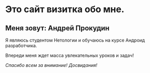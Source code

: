 # Это сайт визитка обо мне.

## Меня зовут: Андрей Прокудин

Я являюсь студентом Нетологии и обучаюсь на курсе Андроид разработчика.

Впереди меня ждет масса увлекательных уроков и задач!

_Спасибо всем за внимание! Досвидания!_